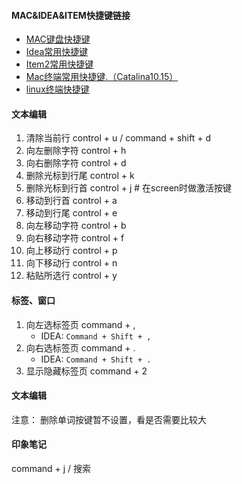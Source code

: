 #### MAC&IDEA&ITEM快捷键链接

- [MAC键盘快捷键](https://support.apple.com/zh-cn/HT201236)
- [Idea常用快捷键](https://www.jianshu.com/p/e1f7deef3ec2)
- [Item2常用快捷键](https://zhuanlan.zhihu.com/p/71778351)
- [Mac终端常用快捷键.（Catalina10.15）](https://support.apple.com/zh-cn/guide/terminal/trmlshtcts/mac)
- [linux终端快捷键](https://zhuanlan.zhihu.com/p/29538650)

#### 文本编辑

1. 清除当前行 control + u / command + shift + d
2. 向左删除字符 control + h
3. 向右删除字符 control + d
4. 删除光标到行尾 control + k
5. 删除光标到行首 control + j # 在screen时做激活按键
6. 移动到行首 control + a
7. 移动到行尾 control + e
8. 向左移动字符 control + b
9. 向右移动字符 control + f
10. 向上移动行 control + p
11. 向下移动行 control + n
12. 粘贴所选行 control + y

#### 标签、窗口

1. 向左选标签页 command + ,
   - IDEA: `Command + Shift + ,`
2. 向右选标签页 command + .
   - IDEA: `Command + Shift + .`
3. 显示隐藏标签页 command + 2

#### 文本编辑

注意： 删除单词按键暂不设置，看是否需要比较大

#### 印象笔记

command + j / 搜索